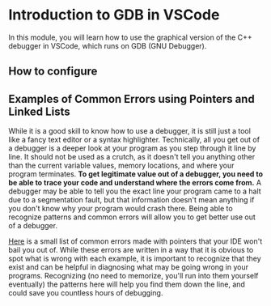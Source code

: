 # Introduction to GDB in VSCode

In this module, you will learn how to use the graphical version of the C++ debugger in VSCode, which runs on GDB (GNU Debugger).

## How to configure

## Examples of Common Errors using Pointers and Linked Lists

While it is a good skill to know how to use a debugger, it is still just a tool like a fancy text editor or a syntax highlighter. Technically, all you get out of a debugger is a deeper look at your program as you step through it line by line. It should not be used as a crutch, as it doesn't tell you anything other than the current variable values, memory locations, and where your program terminates. **To get legitimate value out of a debugger, you need to be able to trace your code and understand where the errors come from.** A debugger may be able to tell you the exact line your program came to a halt due to a segmentation fault, but that information doesn't mean anything if you don't know why your program would crash there. Being able to recognize patterns and common errors will allow you to get better use out of a debugger.

[Here](./main.cpp) is a small list of common errors made with pointers that your IDE won't bail you out of. While these errors are written in a way that it is obvious to spot what is wrong with each example, it is important to recognize that they exist and can be helpful in diagnosing what may be going wrong in your programs. Recognizing (no need to memorize, you'll run into them yourself eventually) the patterns here will help you find them down the line, and could save you countless hours of debugging.
